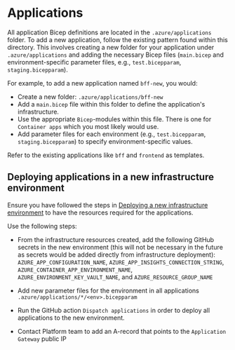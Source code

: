 # Applications

All application Bicep definitions are located in the `.azure/applications` folder. To add a new application, follow the existing pattern found within this directory. This involves creating a new folder for your application under `.azure/applications` and adding the necessary Bicep files (`main.bicep` and environment-specific parameter files, e.g., `test.bicepparam`, `staging.bicepparam`).

For example, to add a new application named `bff-new`, you would:
- Create a new folder: `.azure/applications/bff-new`
- Add a `main.bicep` file within this folder to define the application's infrastructure.
- Use the appropriate `Bicep`-modules within this file. There is one for `Container apps` which you most likely would use.
- Add parameter files for each environment (e.g., `test.bicepparam`, `staging.bicepparam`) to specify environment-specific values.

Refer to the existing applications like `bff` and `frontend` as templates.

## Deploying applications in a new infrastructure environment

Ensure you have followed the steps in [Deploying a new infrastructure environment](./infrastructure.md) to have the resources required for the applications.

Use the following steps:

- From the infrastructure resources created, add the following GitHub secrets in the new environment (this will not be necessary in the future as secrets would be added directly from infrastructure deployment): `AZURE_APP_CONFIGURATION_NAME`, `AZURE_APP_INSIGHTS_CONNECTION_STRING`, `AZURE_CONTAINER_APP_ENVIRONMENT_NAME`, `AZURE_ENVIRONMENT_KEY_VAULT_NAME`, and `AZURE_RESOURCE_GROUP_NAME`

- Add new parameter files for the environment in all applications `.azure/applications/*/<env>.bicepparam`

- Run the GitHub action `Dispatch applications` in order to deploy all applications to the new environment.

- Contact Platform team to add an A-record that points to the `Application Gateway` public IP